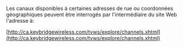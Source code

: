 Les canaux disponibles à certaines adresses de rue ou coordonnées géographiques peuvent être interrogés par l'intermédiaire du site Web l'adresse à:

[http://ca.keybridgewireless.com/tvws/explore/channels.xhtml](http://ca.keybridgewireless.com/tvws/explore/channels.xhtml)



